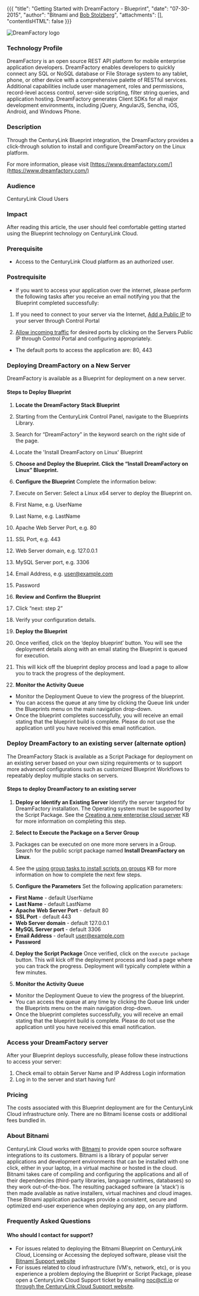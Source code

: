 {{{
"title": "Getting Started with DreamFactory - Blueprint",
  "date": "07-30-2015",
  "author": "Bitnami and <a href='https://www.linkedin.com/in/bstolzberg'>Bob Stolzberg</a>",
  "attachments": [],
  "contentIsHTML": false
}}}

![DreamFactory logo](https://bitnami.com/assets/stacks/dreamfactory/img/dreamfactory-stack-220x234.png)

### Technology Profile
DreamFactory is an open source REST API platform for mobile enterprise application developers. DreamFactory enables developers to quickly connect any SQL or NoSQL database or File Storage system to any tablet, phone, or other device with a comprehensive palette of RESTful services. Additional capabilities include user management, roles and permissions, record-level access control, server-side scripting, filter string queries, and application hosting. DreamFactory generates Client SDKs for all major development environments, including jQuery, AngularJS, Sencha, iOS, Android, and Windows Phone.

### Description
Through the CenturyLink Blueprint integration, the DreamFactory provides a click-through solution to install and configure DreamFactory on the Linux platform.

For more information, please visit [https://www.dreamfactory.com/](https://www.dreamfactory.com/)

### Audience
CenturyLink Cloud Users

### Impact
After reading this article, the user should feel comfortable getting started using the Blueprint technology on CenturyLink Cloud.

### Prerequisite
- Access to the CenturyLink Cloud platform as an authorized user.

### Postrequisite
- If you want to access your application over the internet, please perform the following tasks after you receive an email notifying you that the Blueprint completed successfully:

1. If you need to connect to your server via the Internet, [Add a Public IP](../../Network/how-to-add-public-ip-to-virtual-machine.md) to your server through Control Portal

2. [Allow incoming traffic](../../Network/how-to-add-public-ip-to-virtual-machine.md) for desired ports by clicking on the Servers Public IP through Control Portal and configuring appropriately.
  * The default ports to access the application are: 80, 443

### Deploying DreamFactory on a New Server
DreamFactory is available as a Blueprint for deployment on a new server.

#### Steps to Deploy Blueprint
1. **Locate the DreamFactory Stack Blueprint**
  1. Starting from the CenturyLink Control Panel, navigate to the Blueprints Library.
  2. Search for “DreamFactory” in the keyword search on the right side of the page.
  3. Locate the 'Install DreamFactory on Linux' Blueprint

2. **Choose and Deploy the Blueprint. Click the “Install DreamFactory on Linux” Blueprint.**

3. **Configure the Blueprint** 
Complete the information below:

  1. Execute on Server: Select a Linux x64 server to deploy the Blueprint on.
  2. First Name, e.g. UserName
  3. Last Name, e.g. LastName
  4. Apache Web Server Port, e.g. 80
  5. SSL Port, e.g. 443
  6. Web Server domain, e.g. 127.0.0.1
  7. MySQL Server port, e.g. 3306
  8. Email Address, e.g. user@example.com
  9. Password

4. **Review and Confirm the Blueprint**
  1. Click “next: step 2”
  2. Verify your configuration details.

5. **Deploy the Blueprint**
  1. Once verified, click on the ‘deploy blueprint’ button. You will see the deployment details along with an email stating the Blueprint is queued for execution.
  2. This will kick off the blueprint deploy process and load a page to allow you to track the progress of the deployment.

6. **Monitor the Activity Queue**
  * Monitor the Deployment Queue to view the progress of the blueprint.
  * You can access the queue at any time by clicking the Queue link under the Blueprints menu on the main navigation drop-down.
  * Once the blueprint completes successfully, you will receive an email stating that the blueprint build is complete. Please do not use the application until you have received this email notification.

### Deploy DreamFactory to an existing server (alternate option)
The DreamFactory Stack is available as a Script Package for deployment on an existing server based on your own sizing requirements or to support more advanced configurations such as customized Blueprint Workflows to repeatably deploy multiple stacks on servers.

#### Steps to deploy DreamFactory to an existing server
1. **Deploy or Identify an Existing Server**
Identify the server targeted for DreamFactory installation.  The Operating system must be supported by the Script Package.  See the [Creating a new enterprise cloud server](../../Servers/creating-a-new-enterprise-cloud-server.md) KB for more information on completing this step.

2. **Select to Execute the Package on a Server Group**
  1. Packages can be executed on one more more servers in a Group.  Search for the public script package named **Install DreamFactory on Linux**.
  2. See the [using group tasks to install scripts on groups](../../Servers/using-group-tasks-to-install-software-and-run-scripts-on-groups.md) KB for more information on how to complete the next few steps.

3. **Configure the Parameters**
Set the following application parameters:

* **First Name** - default UserName
* **Last Name** - default LastName
* **Apache Web Server Port** - default 80
* **SSL Port** - default 443
* **Web Server domain** - default 127.0.0.1
* **MySQL Server port** - default 3306
* **Email Address** - default user@example.com
* **Password**

4. **Deploy the Script Package**
Once verified, click on the `execute package` button. This will kick off the deployment process and load a page where you can track the progress. Deployment will typically complete within a few minutes.

5. **Monitor the Activity Queue**
  * Monitor the Deployment Queue to view the progress of the blueprint.
  * You can access the queue at any time by clicking the Queue link under the Blueprints menu on the main navigation drop-down.
  * Once the blueprint completes successfully, you will receive an email stating that the blueprint build is complete. Please do not use the application until you have received this email notification.

### Access your DreamFactory server
After your Blueprint deploys successfully, please follow these instructions to access your server:

  1. Check email to obtain Server Name and IP Address Login information
  2. Log in to the server and start having fun!

### Pricing
The costs associated with this Blueprint deployment are for the CenturyLink Cloud infrastructure only.  There are no Bitnami license costs or additional fees bundled in.

### About Bitnami
CenturyLink Cloud works with [Bitnami](http://www.bitnami.com) to provide open source software integrations to its customers.  Bitnami is a library of popular server applications and development environments that can be installed with one click, either in your laptop, in a virtual machine or hosted in the cloud. Bitnami takes care of compiling and configuring the applications and all of their dependencies (third-party libraries, language runtimes, databases) so they work out-of-the-box. The resulting packaged software (a 'stack') is then made available as native installers, virtual machines and cloud images. These Bitnami application packages provide a consistent, secure and optimized end-user experience when deploying any app, on any platform.

### Frequently Asked Questions

#### Who should I contact for support?
* For issues related to deploying the Bitnami Blueprint on CenturyLink Cloud, Licensing or Accessing the deployed software, please visit the [Bitnami Support website](http://www.bitnami.com/support)
* For issues related to cloud infrastructure (VM's, network, etc), or is you experience a problem deploying the Blueprint or Script Package, please open a CenturyLink Cloud Support ticket by emailing [noc@ctl.io](mailto:noc@ctl.io) or [through the CenturyLink Cloud Support website](https://t3n.zendesk.com/tickets/new).
